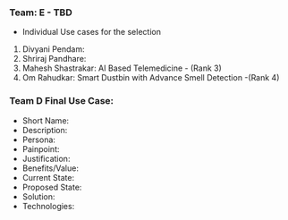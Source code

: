 ### Team: E - TBD
- Individual Use cases for the selection
1. Divyani Pendam: 
2. Shriraj Pandhare: 
3. Mahesh Shastrakar: AI Based Telemedicine - (Rank 3)
4. Om Rahudkar: Smart Dustbin with Advance Smell Detection -(Rank 4)
### Team D Final Use Case: 
- Short Name:
- Description:
- Persona:
- Painpoint:
- Justification:
- Benefits/Value:
- Current State:
- Proposed State:
- Solution:
- Technologies:
